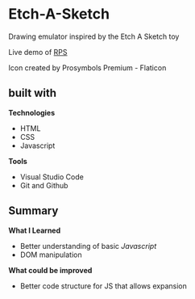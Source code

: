 # Etch-A-Sketch
Drawing emulator inspired by the Etch A Sketch toy

Live demo of [RPS](https://vinnybui.github.io/Etch-A-Sketch/)

Icon created by Prosymbols Premium - Flaticon

## built with
**Technologies**
- HTML
- CSS
- Javascript

**Tools**
- Visual Studio Code
- Git and Github

## Summary
**What I Learned**
- Better understanding of basic *Javascript*
- DOM manipulation

**What could be improved**
- Better code structure for JS that allows expansion